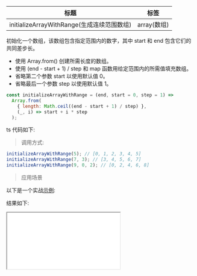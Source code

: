 | 标题                                       | 标签        |
| ------------------------------------------ | ----------- |
| initializeArrayWithRange(生成连续范围数组) | array(数组) |

初始化一个数组，该数组包含指定范围内的数字，其中 start 和 end 包含它们的共同差步长。

- 使用 Array.from() 创建所需长度的数组。
- 使用 (end - start + 1) / step 和 map 函数用给定范围内的所需值填充数组。
- 省略第二个参数 start 以使用默认值 0。
- 省略最后一个参数 step 以使用默认值 1。

```js
const initializeArrayWithRange = (end, start = 0, step = 1) =>
  Array.from(
    { length: Math.ceil((end - start + 1) / step) },
    (_, i) => start + i * step
  );
```

ts 代码如下:

<div class="code-editor" data-url="codes/javascript/ts/initialize-array-with-range.ts" data-language="typescript"></div>


> 调用方式:

```js
initializeArrayWithRange(5); // [0, 1, 2, 3, 4, 5]
initializeArrayWithRange(7, 3); // [3, 4, 5, 6, 7]
initializeArrayWithRange(9, 0, 2); // [0, 2, 4, 6, 8]
```

> 应用场景

以下是一个实战<a href="codes/javascript/html/initialize-array-with-range.html" target="_blank" rel="noopener noreferrer">示例</a>:

<div class="code-editor" data-url="codes/javascript/html/initialize-array-with-range.html" data-language="html"></div>

结果如下:

<iframe src="codes/javascript/html/initialize-array-with-range.html"></iframe>

